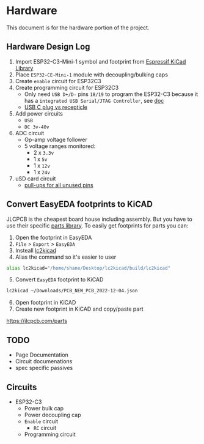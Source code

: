 # Hardware

This document is for the hardware portion of the project.

## Hardware Design Log
1. Import ESP32-C3-Mini-1 symbol and footprint from [Espressif KiCad Library](https://github.com/espressif/kicad-libraries)
2. Place `ESP32-CE-Mini-1` module with decoupling/bulking caps
3. Create `enable` circuit for ESP32C3
4. Create programming circuit for ESP32C3
    - Only need `USB D+/D-` pins `18/19` to program the ESP32-C3 because it has a `integrated USB Serial/JTAG Controller`, see [doc](https://docs.espressif.com/projects/esp-idf/en/latest/esp32c3/api-guides/usb-serial-jtag-console.html)
    - [USB C plug vs recepticle](https://www.arrow.com/en/research-and-events/articles/usb-technology-c-plug-and-receptacle-pinouts)
5. Add power circuits
    - `USB` 
    - `DC 3v-40v`
6. ADC circuit
    - Op-amp voltage follower
    - 5 voltage ranges monitored:
        - 2 x `3.3v`
        - 1 x `5v`
        - 1 x `12v`
        - 1 x `24v`
7. uSD card circuit
    - [pull-ups for all unused pins](https://electronics.stackexchange.com/questions/39571/how-to-do-pulling-up-or-down-correctly-when-interfacing-a-microsd-card)


## Convert EasyEDA footprints to KiCAD
JLCPCB is the cheapest board house including assembly.  But you have to use their specific [parts library](https://jlcpcb.com/parts). To easily get footprints for parts you can:
1. Open the footprint in EasyEDA
2. `File` > `Export` > `EasyEDA`
3. Insteall [lc2kicad](https://github.com/RigoLigoRLC/LC2KiCad)
4. Alias the command so it's easier to user
```bash
alias lc2kicad="/home/shane/Desktop/lc2kicad/build/lc2kicad"
```
5. Convert `EasyEDA` footprint to KiCAD
```bash
lc2kicad ~/Downloads/PCB_NEW_PCB_2022-12-04.json
```
6. Open footprint in KiCAD
7. Create new footprint in KiCAD and copy/paste part

https://jlcpcb.com/parts

## TODO
- Page Documentation
- Circuit documenations
- spec specific passives


## Circuits
- ESP32-C3
    - Power bulk cap
    - Power decoupling cap
    - `Enable` circuit
        - `RC` circuit
    - Programming circuit


